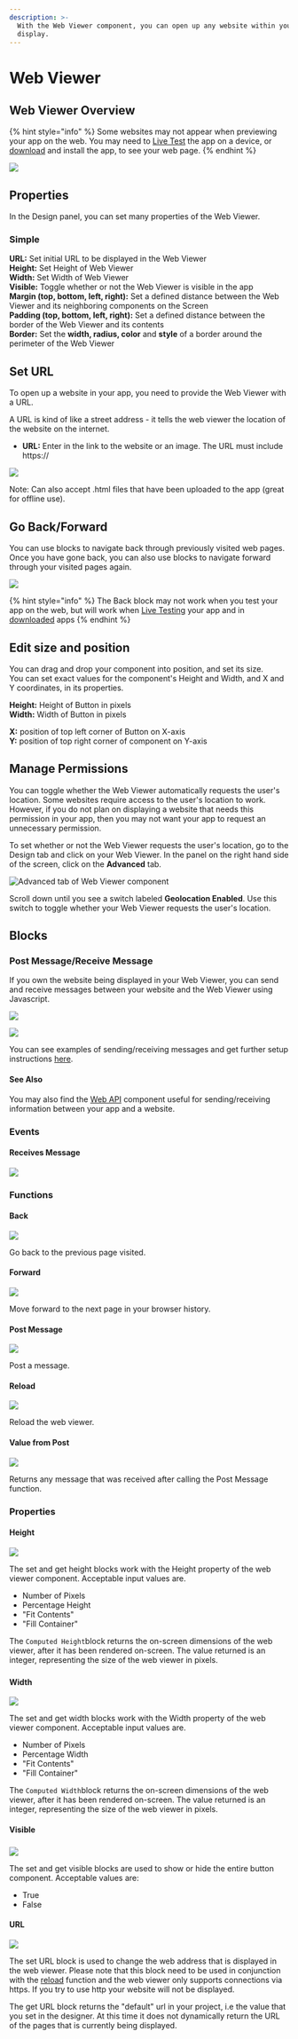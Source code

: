 ```yaml
---
description: >-
  With the Web Viewer component, you can open up any website within your app to
  display.
---
```


# Web Viewer

## Web Viewer Overview

{% hint style="info" %}
Some websites may not appear when previewing your app on the web. You may need to [Live Test](live-test.md#live-test) the app on a device, or [download](download.md) and install the app, to see your web page.
{% endhint %}

![](.gitbook/assets/web-viewer-fig-1.png)

## Properties

In the Design panel, you can set many properties of the Web Viewer.

### Simple

**URL:** Set initial URL to be displayed in the Web Viewer  
**Height:** Set Height of Web Viewer  
**Width:** Set Width of Web Viewer  
**Visible:** Toggle whether or not the Web Viewer is visible in the app  
**Margin \(top, bottom, left, right\):** Set a defined distance between the Web Viewer and its neighboring components on the Screen  
**Padding \(top, bottom, left, right\):** Set a defined distance between the border of the Web Viewer and its contents  
**Border:** Set the **width, radius, color** and **style** of a border around the perimeter of the Web Viewer 

## Set URL

To open up a website in your app, you need to provide  the Web Viewer with a URL. 

A URL is kind of like a street address - it tells the web viewer the location of the website on the internet.

* **URL:** Enter in the link to the website or an image. The URL must include https:// 

![](.gitbook/assets/wv_url.png)

Note: Can also accept .html files that have been uploaded to the app \(great for offline use\). 

## Go Back/Forward

You can use blocks to navigate back through previously visited web pages. Once you have gone back, you can also use blocks to navigate forward through your visited pages again.

![](.gitbook/assets/wv_back%20%281%29.png)

{% hint style="info" %}
The Back block may not work when you test your app on the web, but will work when [Live Testing](live-test.md#live-test) your app and in [downloaded](download.md) apps
{% endhint %}

## Edit size and position

You can drag and drop your component into position, and set its size.   
You can set exact values for the component's Height and Width, and X and Y coordinates, in its properties.

**Height:** Height of Button in pixels  
**Width:** Width of Button in pixels

**X:** position of top left corner of Button on X-axis  
**Y:** position of top right corner of component on Y-axis

## Manage Permissions

You can toggle whether the Web Viewer automatically requests the user's location. Some websites require access to the user's location to work. However, if you do not plan on displaying a website that needs this permission in your app, then you may not want your app to request an unnecessary permission.

To set whether or not the Web Viewer requests the user's location, go to the Design tab and click on your Web Viewer. In the panel on the right hand side of the screen, click on the **Advanced** tab.

![Advanced tab of Web Viewer component](.gitbook/assets/webviewer.png)

Scroll down until you see a switch labeled **Geolocation Enabled**. Use this switch to toggle whether your Web Viewer requests the user's location.

## Blocks

### Post Message/Receive Message

If you own the website being displayed in your Web Viewer, you can send and receive messages between your website and the Web Viewer using Javascript.

![](.gitbook/assets/wv_post.png)

![](.gitbook/assets/wv_receives.png)

You can see examples of sending/receiving messages and get further setup instructions [here](https://github.com/thunkable/webviewer-extension/).

#### See Also

You may also find the [Web API](web-api.md) component useful for sending/receiving information between your app and a website.

### Events

#### Receives Message

![](.gitbook/assets/receives_message.png)

### Functions

#### Back 

![](.gitbook/assets/back.png)

Go back to the previous page visited.

#### Forward 

![](.gitbook/assets/fwd.png)

Move forward to the next page in your browser history.

#### Post Message 

![](.gitbook/assets/post.png)

Post a message.

#### Reload 

![](.gitbook/assets/reload.png)

Reload the web viewer.

#### Value from Post

![](.gitbook/assets/value_from_post.png)

Returns any message that was received after calling the Post Message function.

### Properties

#### Height 

![](.gitbook/assets/height%20%284%29.png)

The set and get height blocks work with the Height property of the web viewer component. Acceptable input values are. 

* Number of Pixels
* Percentage Height
* "Fit Contents"
* "Fill Container"

The `Computed Height`block returns the on-screen dimensions of the web viewer, after it has been rendered on-screen. The value returned is an integer, representing the size of the web viewer in pixels.

### 

#### Width 

![](.gitbook/assets/width%20%285%29.png)

The set and get width blocks work with the Width property of the web viewer component. Acceptable input values are. 

* Number of Pixels
* Percentage Width
* "Fit Contents"
* "Fill Container"

The `Computed Width`block returns the on-screen dimensions of the web viewer, after it has been rendered on-screen. The value returned is an integer, representing the size of the web viewer in pixels.



#### Visible

###  

![](.gitbook/assets/visible%20%283%29.png)



The set and get visible blocks are used to show or hide the entire button component. Acceptable values are:

* True
* False

#### URL

![](.gitbook/assets/url.png)

The set URL block is used to change the web address that is displayed in the web viewer. Please note that this block need to be used in conjunction with the [reload](web-viewer.md#reload) function and the web viewer only supports connections via https. If you try to use http your website will not be displayed.

The get URL block returns the "default" url in your project, i.e the value that you set in the designer. At this time it does not dynamically return the URL of the pages that is currently being displayed. 





